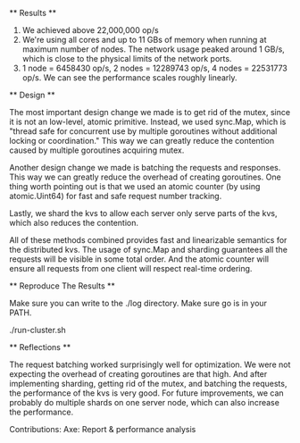 ** Results **
1. We achieved above 22,000,000 op/s
2. We're using all cores and up to 11 GBs of memory when running at maximum number of nodes. The network usage peaked around 1 GB/s, which is close to the physical limits of the network ports.
3. 1 node = 6458430 op/s, 2 nodes = 12289743 op/s, 4 nodes = 22531773 op/s. We can see the performance scales roughly linearly.

** Design **

The most important design change we made is to get rid of the mutex, since it is not an low-level, atomic primitive. Instead, we used sync.Map, which is "thread safe for concurrent use by multiple goroutines without additional locking or coordination." This way we can greatly reduce the contention caused by multiple goroutines acquiring mutex.

Another design change we made is batching the requests and responses. This way we can greatly reduce the overhead of creating goroutines. One thing worth pointing out is that we used an atomic counter (by using atomic.Uint64) for fast and safe request number tracking.

Lastly, we shard the kvs to allow each server only serve parts of the kvs, which also reduces the contention.

All of these methods combined provides fast and linearizable semantics for the distributed kvs. The usage of sync.Map and sharding guarantees all the requests will be visible in some total order. And the atomic counter will ensure all requests from one client will respect real-time ordering.

** Reproduce The Results **

Make sure you can write to the ./log directory.
Make sure go is in your PATH.

./run-cluster.sh

** Reflections **

The request batching worked surprisingly well for optimization. We were not expecting the overhead of creating goroutines are that high. And after implementing sharding, getting rid of the mutex, and batching the requests, the performance of the kvs is very good.
For future improvements, we can probably do multiple shards on one server node, which can also increase the performance.

Contributions:
    Axe: Report & performance analysis